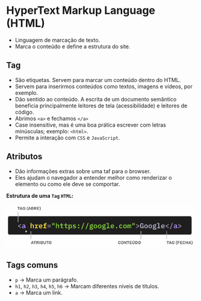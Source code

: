 # HyperText Markup Language (HTML)

- Linguagem de marcação de texto.
- Marca o conteúdo e define a estrutura do site.

## Tag

- São etiquetas. Servem para marcar um conteúdo dentro do HTML.
- Servem para inserirmos conteúdos como textos, imagens e vídeos, por exemplo.
- Dão sentido ao conteúdo. A escrita de um documento semântico beneficia principalmente leitores de tela (acessibilidade) e leitores de código.
- Abrimos `<a>` e fechamos `</a>`
- Case insensitive, mas é uma boa prática escrever com letras minúsculas; exemplo: `<html>`.
- Permite a interação com `CSS` e `JavaScript`.

## Atributos

- Dão informações extras sobre uma taf para o browser.
- Eles ajudam o navegador a entender melhor como renderizar o elemento ou como ele deve se comportar.

**Estrutura de uma `Tag` `HTML`:**

![estrutura html](../assets/imagens/estrutura-tag.png)

## Tags comuns

- `p` -> Marca um parágrafo.
- `h1`, `h2`, `h3`, `h4`, `h5`, `h6` -> Marcam diferentes níveis de títulos.
- `a` -> Marca um link.
